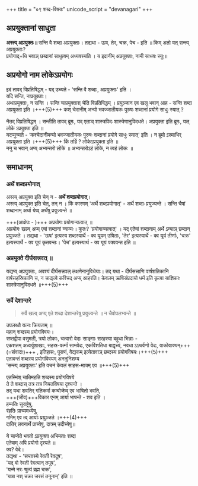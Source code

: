 +++
title = "०९ शब्द-विषयः"
unicode_script = "devanagari"
+++

## अप्रयुक्तानां साधुता
**अस्त्य् अप्रयुक्तः॥** सन्ति वै शब्दा अप्रयुक्ताः। तद्यथा - ऊष, तेर, चक्र, पेच - इति ॥ किम् अतो यत् सन्त्य् अप्रयुक्ताः?  
प्रयोगाद्+धि भवाञ् छब्दानां साधुत्वम् अध्यवस्यति । य इदानीम् अप्रयुक्ताः, नामी साधवः स्युः॥

## अप्रयोगो नाम लोकेऽप्रयोगः
इदं तावद् विप्रतिषिद्धम् - यद् उच्यते - 'सन्ति वै शब्दाः, अप्रयुक्ताः' इति ।  
यदि सन्ति, नाप्रयुक्ताः।  
अथाप्रयुक्ताः, न सन्ति । सन्ति चाप्रयुक्ताश् चेति विप्रतिषिद्धम् । प्रयुञ्जान एव खलु भवान् आह - सन्ति शब्दा अप्रयुक्ता इति ।+++(5)+++ कश् चेदानीम् अन्यो भवज्जातीयकः पुरुषः शब्दानां प्रयोगे साधुः स्यात् ?

नैतद् विप्रतिषिद्धम् । सन्तीति तावद् ब्रूमः, यद् एताञ् शास्त्रविदः शास्त्रेणानुविदधते। अप्रयुक्ता इति ब्रूमः, यल् लोके ऽप्रयुक्ता इति ॥  
यदप्युच्यते - ‘कश्चेदानीमन्यो भवज्जातीयकः पुरुषः शब्दानां प्रयोगे साधुः स्यात्' इति । न ब्रूमो ऽस्माभिर् अप्रयुक्ता इति ।+++(5)+++ किं तर्हि ? लोकेऽप्रयुक्ता इति ॥  
ननु च भवान् अप्य् अभ्यन्तरो लोके ॥ अभ्यन्तरोऽहं लोके, न त्वहं लोकः ॥

## समाधानम्
### अर्थे शब्दप्रयोगात्
अस्त्य् अप्रयुक्त इति चेन् न - **अर्थे शब्दप्रयोगात्**।  
अस्त्य् अप्रयुक्त इति चेत्, तन् न । किं कारणम् 'अर्थे शब्दप्रयोगात्' - अर्थे शब्दाः प्रयुज्यन्ते । सन्ति चैषां शब्दानाम् अर्था येष्व् अर्थेषु प्रयुज्यन्ते ॥  

+++(आक्षेपः - )+++ अप्रयोगः प्रयोगान्यत्वात् ॥  
अप्रयोगः खल्व् अप्य् एषां शब्दानां न्याय्यः। कुतः? 'प्रयोगान्यत्वात्' । यद् एतेषां शब्दानाम् अर्थे ऽन्याञ् छब्दान् प्रयुञ्जते । तद्यथा - 'ऊष' इत्यस्य शब्दस्यार्थे -  क्व यूयम् उषिताः, 'तेर' इत्यस्यार्थे - क्व यूयं तीर्णाः, 'चक्र' इत्यस्यार्थे - क्व यूयं कृतवन्तः। 'पेच' इत्यस्यार्थ - क्व यूयं पक्ववन्त इति ॥

### अप्रयुक्ते दीर्घसत्त्रवत् ॥
यद्यप्य् अप्रयुक्ताः, अवश्यं दीर्घसत्त्रवल् लक्षणेनानुविधेयाः। तद् यथा - दीर्घसत्त्राणि वार्षशतिकानि वार्षसहस्रिकाणि च, न चाद्यत्वे कश्चिद् अप्य् आहरति। केवलम् ऋषिसंप्रदायो धर्म इति कृत्वा याज्ञिकाः शास्त्रेणानुविदधते ॥+++(5)+++

### सर्वे देशान्तरे 

> सर्वे खल्व् अप्य् एते शब्दा देशान्तरेषु प्रयुज्यन्ते ॥ न चैवोपलभ्यन्ते ॥

उपलब्धौ यत्नः क्रियताम् ॥  
महान् शब्दस्य प्रयोगविषयः।  
सप्तद्वीपा वसुमती, त्रयो लोकाः, चत्वारो वेदाः साङ्गाः सरहस्या बहुधा भिन्नाः -  
एकशतम् अध्वर्युशाखाः, सहस्र-वर्त्मा सामवेदः, एकविंशतिधा बाह्वृच्यं, नवधा ऽऽथर्वणो वेदः, वाकोवाक्यम्+++(=संवादाः)+++ , इतिहासः, पुराणं, वैद्यकम् इत्येतावाञ् छब्दस्य प्रयोगविषयः।+++(5)+++  
एतावन्तं शब्दस्य प्रयोगविषयम् अननुनिशम्य  
'सन्त्य् अप्रयुक्ताः' इति वचनं केवलं साहस-मात्रम् एव ॥+++(5)+++

एतस्मिंश् चातिमहति शब्दस्य प्रयोगविषये  
ते ते शब्दास् तत्र तत्र नियतविषया दृश्यन्ते ।  
तद् यथा शवतिर् गतिकर्मा कम्बोजेष्व् एव भाषितो भवति,  
+++(जीव)+++विकार एनम् आर्या भाषन्ते - शव इति ।  
हम्मतिः सुराष्ट्रेषु,  
रंहतिः प्राच्यमध्येषु,  
गमिम् एव त्व् आर्याः प्रयुञ्जते ।+++(4)+++  
दातिर् लवनार्थे प्राच्येषु, दात्रम् उदीच्येषु॥

ये चाप्येते भवतो ऽप्रयुक्ता अभिमताः शब्दा  
एतेषाम् अपि प्रयोगो दृश्यते ॥  
क्व? वेदे।  
तद्यथा - 'सप्तास्ये रेवती रेवदूष',  
'यद् वो रेवती रेवत्यान् तमूष',  
'यन्मे नरः श्रुत्यं ब्रह्म चक्र',  
'यत्रा नश् चक्रा जरसं तनूनाम्' इति ॥